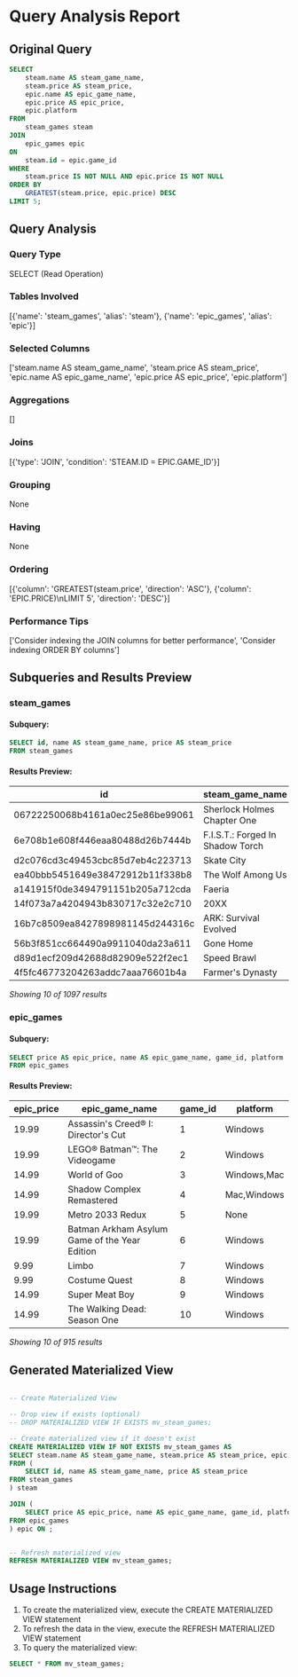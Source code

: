 # Query Analysis Report

## Original Query
```sql
SELECT 
    steam.name AS steam_game_name,
    steam.price AS steam_price,
    epic.name AS epic_game_name,
    epic.price AS epic_price,
    epic.platform
FROM 
    steam_games steam
JOIN 
    epic_games epic
ON 
    steam.id = epic.game_id
WHERE 
    steam.price IS NOT NULL AND epic.price IS NOT NULL
ORDER BY 
    GREATEST(steam.price, epic.price) DESC
LIMIT 5;
```

## Query Analysis

### Query Type
SELECT (Read Operation)

### Tables Involved
[{'name': 'steam_games', 'alias': 'steam'}, {'name': 'epic_games', 'alias': 'epic'}]

### Selected Columns
['steam.name AS steam_game_name', 'steam.price AS steam_price', 'epic.name AS epic_game_name', 'epic.price AS epic_price', 'epic.platform']

### Aggregations
[]

### Joins
[{'type': 'JOIN', 'condition': 'STEAM.ID = EPIC.GAME_ID'}]

### Grouping
None

### Having
None

### Ordering
[{'column': 'GREATEST(steam.price', 'direction': 'ASC'}, {'column': 'EPIC.PRICE)\nLIMIT 5', 'direction': 'DESC'}]

### Performance Tips
['Consider indexing the JOIN columns for better performance', 'Consider indexing ORDER BY columns']

## Subqueries and Results Preview

### steam_games
#### Subquery:
```sql
SELECT id, name AS steam_game_name, price AS steam_price
FROM steam_games
```

#### Results Preview:
| id | steam_game_name | steam_price |
| --- | --- | --- |
| 06722250068b4161a0ec25e86be99061 | Sherlock Holmes Chapter One | 44.99 |
| 6e708b1e608f446eaa80488d26b7444b | F.I.S.T.: Forged In Shadow Torch | 29.99 |
| d2c076cd3c49453cbc85d7eb4c223713 | Skate City | 14.99 |
| ea40bbb5451649e38472912b11f338b8 | The Wolf Among Us | 14.99 |
| a141915f0de3494791151b205a712cda | Faeria | 19.99 |
| 14f073a7a4204943b830717c32e2c710 | 20XX | 14.99 |
| 16b7c8509ea8427898981145d244316c | ARK: Survival Evolved | 29.99 |
| 56b3f851cc664490a9911040da23a611 | Gone Home | 14.99 |
| d89d1ecf209d42688d82909e522f2ec1 | Speed Brawl | 19.99 |
| 4f5fc46773204263addc7aaa76601b4a | Farmer's Dynasty | 8.99 |

*Showing 10 of 1097 results*


### epic_games
#### Subquery:
```sql
SELECT price AS epic_price, name AS epic_game_name, game_id, platform
FROM epic_games
```

#### Results Preview:
| epic_price | epic_game_name | game_id | platform |
| --- | --- | --- | --- |
| 19.99 | Assassin's Creed® I: Director's Cut | 1 | Windows |
| 19.99 | LEGO® Batman™: The Videogame | 2 | Windows |
| 14.99 | World of Goo | 3 | Windows,Mac |
| 14.99 | Shadow Complex Remastered | 4 | Mac,Windows |
| 19.99 | Metro 2033 Redux | 5 | None |
| 19.99 | Batman Arkham Asylum Game of the Year Edition | 6 | Windows |
| 9.99 | Limbo | 7 | Windows |
| 9.99 | Costume Quest | 8 | Windows |
| 14.99 | Super Meat Boy | 9 | Windows |
| 14.99 | The Walking Dead: Season One | 10 | Windows |

*Showing 10 of 915 results*


## Generated Materialized View
```sql

-- Create Materialized View

-- Drop view if exists (optional)
-- DROP MATERIALIZED VIEW IF EXISTS mv_steam_games;

-- Create materialized view if it doesn't exist
CREATE MATERIALIZED VIEW IF NOT EXISTS mv_steam_games AS
SELECT steam.name AS steam_game_name, steam.price AS steam_price, epic.name AS epic_game_name, epic.price AS epic_price, epic.platform
FROM (
    SELECT id, name AS steam_game_name, price AS steam_price
FROM steam_games
) steam

JOIN (
    SELECT price AS epic_price, name AS epic_game_name, game_id, platform
FROM epic_games
) epic ON ;


-- Refresh materialized view
REFRESH MATERIALIZED VIEW mv_steam_games;


```

## Usage Instructions
1. To create the materialized view, execute the CREATE MATERIALIZED VIEW statement
2. To refresh the data in the view, execute the REFRESH MATERIALIZED VIEW statement
3. To query the materialized view:
```sql
SELECT * FROM mv_steam_games;
```
